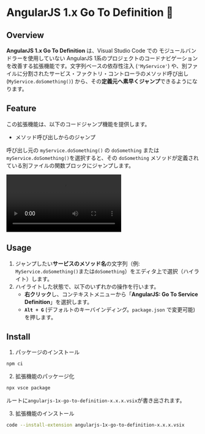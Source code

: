 # AngularJS 1.x Go To Definition 🚀

## Overview

**AngularJS 1.x Go To Definition** は、Visual Studio Code での モジュールバンドラーを使用していない AngularJS 1系のプロジェクトのコードナビゲーションを改善する拡張機能です。文字列ベースの依存性注入 (`'MyService'`) や、別ファイルに分割されたサービス・ファクトリ・コントローラのメソッド呼び出し (`MyService.doSomething()`) から、その**定義元へ素早くジャンプ**できるようになります。

## Feature

この拡張機能は、以下のコードジャンプ機能を提供します。

- メソッド呼び出しからのジャンプ

呼び出し元の `myService.doSomething()` の `doSomething` または`myService.doSomething()`を選択すると、その `doSomething` メソッドが定義されている別ファイルの関数ブロックにジャンプします。

<video src="/GUIDE.mov" controls="true"></video>

## Usage

1.  ジャンプしたい**サービスのメソッド名**の文字列（例: `MyService.doSomething()`または`doSomething`）をエディタ上で選択（ハイライト）します。
2.  ハイライトした状態で、以下のいずれかの操作を行います。
    - **右クリック**し、コンテキストメニューから「**AngularJS: Go To Service Definition**」を選択します。
    - **`Alt + G`** (デフォルトのキーバインディング。`package.json` で変更可能) を押します。

## Install

1. パッケージのインストール

```bash
npm ci
```

2. 拡張機能のパッケージ化

```bash
npx vsce package
```

ルートに`angularjs-1x-go-to-definition-x.x.x.vsix`が書き出されます。

3.  拡張機能のインストール

```bash
code --install-extension angularjs-1x-go-to-definition-x.x.x.vsix
```
